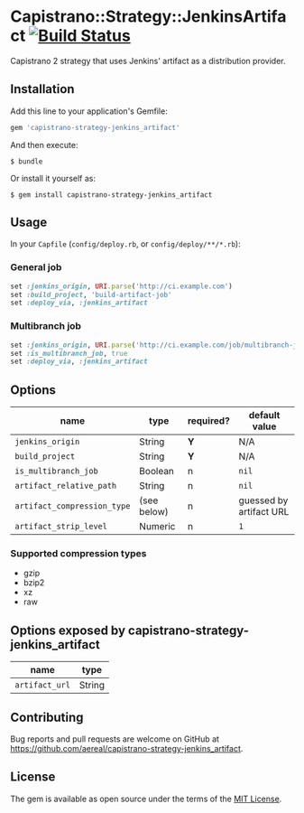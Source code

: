 # Capistrano::Strategy::JenkinsArtifact [![Build Status][travis-badge]][travis-url]

Capistrano 2 strategy that uses Jenkins' artifact as a distribution provider.

## Installation

Add this line to your application's Gemfile:

```ruby
gem 'capistrano-strategy-jenkins_artifact'
```

And then execute:

    $ bundle

Or install it yourself as:

    $ gem install capistrano-strategy-jenkins_artifact

## Usage

In your `Capfile` (`config/deploy.rb`, or `config/deploy/**/*.rb`):

### General job

```ruby
set :jenkins_origin, URI.parse('http://ci.example.com')
set :build_project, 'build-artifact-job'
set :deploy_via, :jenkins_artifact
```

### Multibranch job

```ruby
set :jenkins_origin, URI.parse('http://ci.example.com/job/multibranch-job')
set :is_multibranch_job, true
set :deploy_via, :jenkins_artifact
```

## Options

| name | type | required? | default value |
| ---- | ---- | --------- | ------------- |
| `jenkins_origin` | String | **Y** | N/A |
| `build_project` | String | **Y** | N/A |
| `is_multibranch_job` | Boolean | n | `nil` |
| `artifact_relative_path` | String | n | `nil` |
| `artifact_compression_type` | (see below) | n | guessed by artifact URL |
| `artifact_strip_level` | Numeric | n | `1` |

### Supported compression types

* gzip
* bzip2
* xz
* raw

## Options exposed by capistrano-strategy-jenkins_artifact

| name | type |
| ---- | ---- |
| `artifact_url` | String |

## Contributing

Bug reports and pull requests are welcome on GitHub at https://github.com/aereal/capistrano-strategy-jenkins_artifact.


## License

The gem is available as open source under the terms of the [MIT License](http://opensource.org/licenses/MIT).


[travis-url]: https://travis-ci.org/aereal/capistrano-strategy-jenkins_artifact
[travis-badge]: https://travis-ci.org/aereal/capistrano-strategy-jenkins_artifact.svg?branch=master
